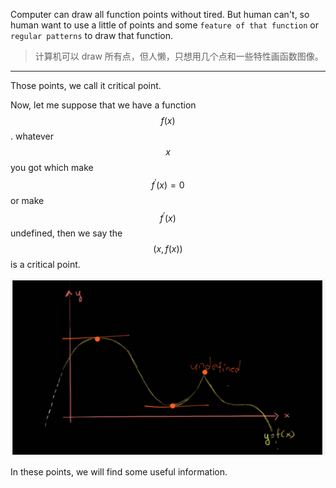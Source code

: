 Computer can draw all function points without tired. But human can't, so human want to use a little of points and some `feature of that function` or `regular patterns` to draw that function.

> 计算机可以 draw 所有点，但人懒，只想用几个点和一些特性画函数图像。

___

Those points, we call it critical point.

Now, let me suppose that we have a function $$f(x)$$. whatever $$x$$ you got which make $$f^\prime(x) = 0$$ or make $$f^\prime(x)$$ undefined, then we say the $$(x, f(x))$$ is a critical point.

![](/assets/critical_point.png)

In these points, we will find some useful information.